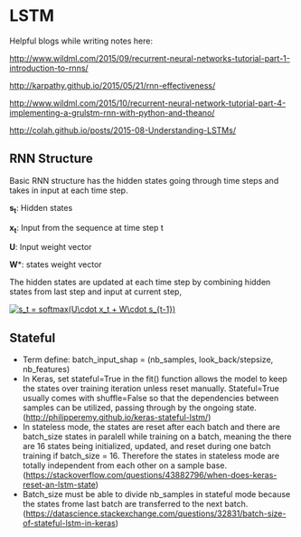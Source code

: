 # LSTM

Helpful blogs while writing notes here:

http://www.wildml.com/2015/09/recurrent-neural-networks-tutorial-part-1-introduction-to-rnns/

http://karpathy.github.io/2015/05/21/rnn-effectiveness/

http://www.wildml.com/2015/10/recurrent-neural-network-tutorial-part-4-implementing-a-grulstm-rnn-with-python-and-theano/

http://colah.github.io/posts/2015-08-Understanding-LSTMs/

## RNN Structure
Basic RNN structure has the hidden states going through time steps and takes in input at each time step. 

**s<sub>t**: Hidden states
  
**x<sub>t**: Input from the sequence at time step t
  
**U**: Input weight vector

**W***: states weight vector
  
The hidden states are updated at each time step by combining hidden states from last step and input at current step, 

<a href="https://www.codecogs.com/eqnedit.php?latex=s_t&space;=&space;softmax(U\cdot&space;x_t&space;&plus;&space;W\cdot&space;s_{t-1})" target="_blank"><img src="https://latex.codecogs.com/png.latex?s_t&space;=&space;softmax(U\cdot&space;x_t&space;&plus;&space;W\cdot&space;s_{t-1})" title="s_t = softmax(U\cdot x_t + W\cdot s_{t-1})" /></a>

 

## Stateful
- Term define: batch_input_shap = (nb_samples, look_back/stepsize, nb_features)
- In Keras, set stateful=True in the fit() function allows the model to keep the states over training iteration unless reset manually. Stateful=True usually comes with shuffle=False so that the dependencies between samples can be utilized, passing through by the ongoing state. (http://philipperemy.github.io/keras-stateful-lstm/)
- In stateless mode, the states are reset after each batch and there are batch_size states in paralell while training on a batch, meaning the there are 16 states being initialized, updated, and reset during one batch training if batch_size = 16. Therefore the states in stateless mode are totally independent from each other on a sample base. (https://stackoverflow.com/questions/43882796/when-does-keras-reset-an-lstm-state)
- Batch_size must be able to divide nb_samples in stateful mode because the states frome last batch are transferred to the next batch. (https://datascience.stackexchange.com/questions/32831/batch-size-of-stateful-lstm-in-keras)
